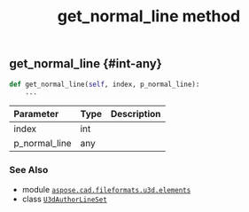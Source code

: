 ﻿---
title: get_normal_line method
second_title: Aspose.CAD for Python via .NET API References
description: 
type: docs
weight: 90
url: /python-net/aspose.cad.fileformats.u3d.elements/u3dauthorlineset/get_normal_line/
is_root: false
---

## get_normal_line {#int-any}





```python
def get_normal_line(self, index, p_normal_line):
    ...
```


| Parameter | Type | Description |
| :- | :- | :- |
| index | int |  |
| p_normal_line | any |  |



### See Also
* module [`aspose.cad.fileformats.u3d.elements`](../../)
* class [`U3dAuthorLineSet`](/cad/python-net/aspose.cad.fileformats.u3d.elements/u3dauthorlineset)
